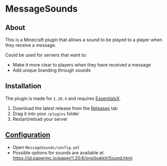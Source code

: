 # MessageSounds

## About

This is a Minecraft plugin that allows a sound to be played to a player when they receive a message.

Could be used for servers that want to:

- Make it more clear to players when they have received a message
- Add unique branding through sounds


## Installation

The plugin is made for `1.20.4` and requires [EssentialsX](https://essentialsx.net/downloads.html).

1. Download the latest release from the [Releases](https://github.com/GoldenEdit/MessageSounds/releases/) tab
2. Drag it into your `/plugins` folder
3. Restart/reload your server


## [Configuration](https://github.com/GoldenEdit/MessageSounds/blob/43e5d042e988668e71dadb3492db1b35cc852131/src/main/resources/config.yml) 

- Open `MessageSounds/config.yml`
- Possible options for sounds are available at https://jd.papermc.io/paper/1.20.6/org/bukkit/Sound.html
